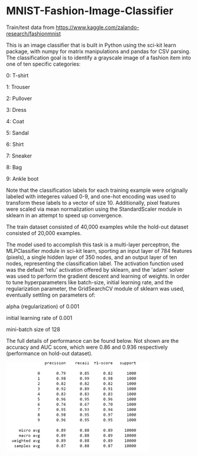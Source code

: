 # MNIST-Fashion-Image-Classifier
Train/test data from https://www.kaggle.com/zalando-research/fashionmnist

This is an image classifier that is built in Python using the sci-kit learn package, with numpy for matrix manipulations and pandas for CSV parsing.
The classification goal is to identify a grayscale image of a fashion item into one of ten specific categories:

0: T-shirt

1: Trouser

2: Pullover

3: Dress

4: Coat

5: Sandal

6: Shirt

7: Sneaker

8: Bag

9: Ankle boot


Note that the classification labels for each training example were originally labeled with integeres valued 0-9, and one-hot encoding was used to transform
these labels to a vector of size 10. Additionally, pixel features were scaled via mean normalization using the StandardScaler module in sklearn in an attempt
to speed up convergence.

The train dataset consisted of 40,000 examples while the hold-out dataset consisted of 20,000 examples.

The model used to accomplish this task is a multi-layer perceptron, the MLPClassifier module in sci-kit learn, sporting an input layer of 784 features (pixels),
a single hidden layer of 350 nodes, and an output layer of ten nodes, representing the classification label. The activation function used was the default 'relu'
activation offered by sklearn, and the 'adam' solver was used to perform the gradient descent and learning of weights. In order to tune hyperparameters like 
batch-size, initial learning rate, and the regularization parameter, the GridSearchCV module of sklearn was used, eventually settling on parameters of:

alpha (regularization) of 0.001

initial learning rate of 0.001

mini-batch size of 128


The full details of performance can be found below. Not shown are the accuracy and AUC score, which were 0.86 and 0.936 respectively (performance on hold-out dataset).


![Alt text](https://github.com/rshbabdulvahid/MNIST-Fashion-Image-Classifier/blob/master/fashion_classification.PNG) 


